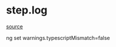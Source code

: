 # step.log

[source](https://medium.com/codingthesmartway-com-blog/building-an-angular-5-project-with-bootstrap-4-and-firebase-4504ff7717c1)

ng set warnings.typescriptMismatch=false